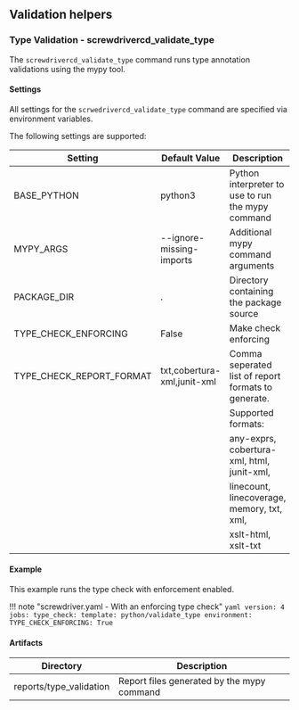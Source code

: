 ## Validation helpers


### Type Validation - screwdrivercd_validate_type
 
The `screwdrivercd_validate_type` command runs type annotation validations using the mypy tool.

#### Settings

All settings for the `scrwedrivercd_validate_type` command are specified via environment variables.

The following settings are supported:

| Setting                  | Default Value               | Description                                         |
| ------------------------ | --------------------------- | --------------------------- |
| BASE_PYTHON              | python3                     | Python interpreter to use to run the mypy command                          |
| MYPY_ARGS                | --ignore-missing-imports    | Additional mypy command arguments                   |
| PACKAGE_DIR              | .                           | Directory containing the package source |
| TYPE_CHECK_ENFORCING     | False                       | Make check enforcing                                |
| TYPE_CHECK_REPORT_FORMAT | txt,cobertura-xml,junit-xml | Comma seperated list of report formats to generate. |
|                          |                             | Supported formats:                                  |
|                          |                             | any-exprs, cobertura-xml, html, junit-xml,          |
|                          |                             | linecount, linecoverage, memory, txt, xml,          |
|                          |                             | xslt-html, xslt-txt                                 |


#### Example

This example runs the type check with enforcement enabled.

!!! note "screwdriver.yaml - With an enforcing type check"
    ```yaml
    version: 4
    jobs:
        type_check:
            template: python/validate_type
            environment:
                TYPE_CHECK_ENFORCING: True
    ```

#### Artifacts

| Directory | Description |
| --------- | ----------- |
| reports/type_validation | Report files generated by the mypy command |


